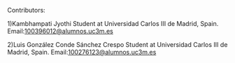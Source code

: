 Contributors:

1)Kambhampati Jyothi
  Student at Universidad Carlos III de Madrid, Spain.
  Email:100396012@alumnos.uc3m.es

2)Luis González Conde Sánchez Crespo
  Student at Universidad Carlos III de Madrid, Spain.
  Email:100276123@alumnos.uc3m.es
  
